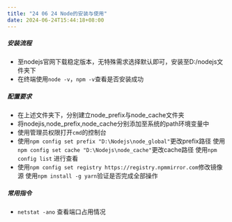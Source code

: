 ```yaml
---
title: "24 06 24 Node的安装与使用"
date: 2024-06-24T15:44:18+08:00
---
```


##### **安装流程**
- 至nodejs官网下载稳定版本，无特殊需求选择默认即可，安装至D:/nodejs文件夹下
- 在终端使用`node -v`，`npm -v`查看是否安装成功

##### **配置要求**
- 在上述文件夹下，分别建立node_prefix与node_cache文件夹
- 将nodejis,node_prefix,node_cache分别添加至系统的path环境变量中
- 使用管理员权限打开`cmd`的控制台
- 使用`npm config set prefix "D:\Nodejs\node_global"`更改prefix路径
  使用`npm config set cache "D:\Nodejs\node_cache"`更改cache路径
  使用`npm config list` 进行查看
- 使用`npm config set registry https://registry.npmmirror.com`修改镜像源
  使用`npm install -g yarn`验证是否完成全部操作

##### **常用指令**
- `netstat -ano` 查看端口占用情况
